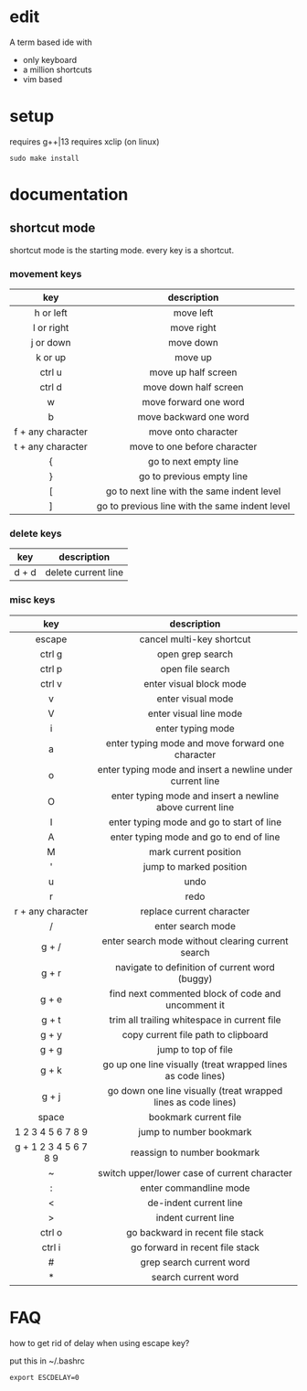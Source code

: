 # edit
A term based ide with
- only keyboard
- a million shortcuts
- vim based

# setup

requires g++|13
requires xclip (on linux)

```
sudo make install
```

# documentation

## shortcut mode

shortcut mode is the starting mode. every key is a shortcut.

### movement keys

|key|description|
|:---:|:---:|
| h or left | move left |
| l or right | move right |
| j or down | move down |
| k or up | move up |
| ctrl u | move up half screen |
| ctrl d | move down half screen |
| w | move forward one word |
| b | move backward one word |
| f + any character | move onto character |
| t + any character | move to one before character |
| { | go to next empty line |
| } | go to previous empty line |
| [ | go to next line with the same indent level |
| ] | go to previous line with the same indent level |

### delete keys

|key|description|
|:---:|:---:|
| d + d | delete current line |

### misc keys

|key|description|
|:---:|:---:|
| escape | cancel multi-key shortcut |
| ctrl g | open grep search |
| ctrl p | open file search |
| ctrl v | enter visual block mode |
| v | enter visual mode |
| V | enter visual line mode |
| i | enter typing mode |
| a | enter typing mode and move forward one character |
| o | enter typing mode and insert a newline under current line |
| O | enter typing mode and insert a newline above current line |
| I | enter typing mode and go to start of line |
| A | enter typing mode and go to end of line |
| M | mark current position |
| ' | jump to marked position |
| u | undo |
| r | redo |
| r + any character | replace current character |
| \/ | enter search mode |
| g + \/ | enter search mode without clearing current search |
| g + r | navigate to definition of current word (buggy) |
| g + e | find next commented block of code and uncomment it |
| g + t | trim all trailing whitespace in current file |
| g + y | copy current file path to clipboard |
| g + g | jump to top of file |
| g + k | go up one line visually (treat wrapped lines as code lines) |
| g + j | go down one line visually (treat wrapped lines as code lines) |
| space | bookmark current file |
| 1 2 3 4 5 6 7 8 9 | jump to number bookmark |
| g + 1 2 3 4 5 6 7 8 9 | reassign to number bookmark |
| ~ | switch upper/lower case of current character |
| : | enter commandline mode |
| < | de-indent current line |
| > | indent current line |
| ctrl o | go backward in recent file stack |
| ctrl i | go forward in recent file stack |
| \# | grep search current word |
| * | search current word |

# FAQ

how to get rid of delay when using escape key?

put this in ~/.bashrc

```
export ESCDELAY=0
```
